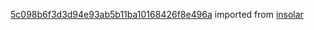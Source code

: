 [5c098b6f3d3d94e93ab5b11ba10168426f8e496a](https://github.com/insolar/insolar/commit/5c098b6f3d3d94e93ab5b11ba10168426f8e496a) imported from [insolar](https://github.com/insolar/insolar)
